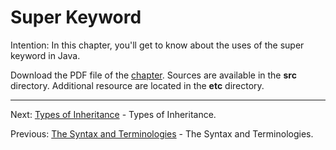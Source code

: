 # Super Keyword

Intention: In this chapter, you'll get to know about the uses of the super keyword in Java.

Download the PDF file of the [chapter](chapter_13.pdf). Sources are available in the <b>src</b> directory. 
Additional resource are located in the <b>etc</b> directory.

<hr>

Next: [Types of Inheritance](chapter_14.md "Types of Inheritance") - Types of Inheritance.

Previous: [The Syntax and Terminologies](chapter_12.md "The Syntax and Terminologies") - The Syntax and Terminologies.